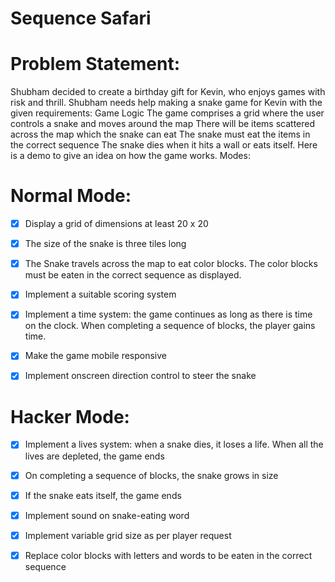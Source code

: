 # Sequence Safari



# Problem Statement:

Shubham decided to create a birthday gift for Kevin, who enjoys games with risk and thrill. Shubham needs help making a snake game for Kevin with the given requirements:
Game Logic
   The game comprises a grid where the user controls a snake and moves around the map
   There will be items scattered across the map which the snake can eat
   The snake must eat the items in the correct sequence
   The snake dies when it hits a wall or eats itself.
   Here is a demo to give an idea on how the game works.
Modes:

# Normal Mode:

 - [x] Display a grid of dimensions at least 20 x 20
 - [x] The size of the snake is three tiles long
 - [x] The Snake travels across the map to eat color blocks. The color blocks must be eaten in the correct sequence as displayed.
 - [x] Implement a suitable scoring system
 - [x] Implement a time system: the game continues as long as there is time on the clock. When completing a sequence of blocks, the player gains time.
 - [x] Make the game mobile responsive
 - [x] Implement onscreen direction control to steer the snake
 
 
# Hacker Mode:

 - [x] Implement a lives system: when a snake dies, it loses a life. When all the lives are depleted, the game ends
 - [x] On completing a sequence of blocks, the snake grows in size
 - [x] If the snake eats itself, the game ends
 - [x] Implement sound on snake-eating word
 - [x] Implement variable grid size as per player request
 - [x] Replace color blocks with letters and words to be eaten in the correct sequence
 

